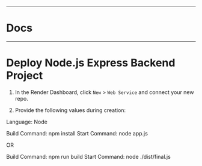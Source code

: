 
-------------------------------------------------------

# Docs



-------------------------------------------------------

# Deploy Node.js Express Backend Project

1. In the Render Dashboard, click `New` > `Web Service` and connect your new repo.

2. Provide the following values during creation:

Language: Node

Build Command: npm install
Start Command: node app.js

OR

Build Command: npm run build
Start Command: node ./dist/final.js
